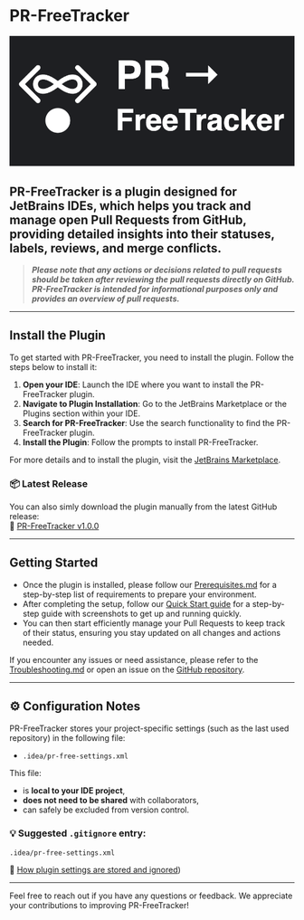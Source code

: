 # PR-FreeTracker

![PR-FreeTracker-icon](images/PR-FreeTracker-iconbig.png)

## PR-FreeTracker is a plugin designed for JetBrains IDEs, which helps you track and manage open Pull Requests from GitHub, providing detailed insights into their statuses, labels, reviews, and merge conflicts.

> **_Please note that any actions or decisions related to pull requests should be taken after reviewing the pull requests directly on GitHub._**
> **_PR-FreeTracker is intended for informational purposes only and provides an overview of pull requests._**

--- 

## Install the Plugin
To get started with PR-FreeTracker, you need to install the plugin. Follow the steps below to install it:

1. **Open your IDE**: Launch the IDE where you want to install the PR-FreeTracker plugin.
2. **Navigate to Plugin Installation**: Go to the JetBrains Marketplace or the Plugins section within your IDE.
3. **Search for PR-FreeTracker**: Use the search functionality to find the PR-FreeTracker plugin.
4. **Install the Plugin**: Follow the prompts to install PR-FreeTracker.

For more details and to install the plugin, visit the [JetBrains Marketplace](https://plugins.jetbrains.com/).


### 📦 Latest Release

You can also simly download the plugin manually from the latest GitHub release:  
🔗 [PR-FreeTracker v1.0.0](https://github.com/itRunFenix/PR-FreeTracker-plugin/releases/tag/v1.0.0)

---

## Getting Started

- Once the plugin is installed, please follow our [Prerequisites.md](https://github.com/itRunFenix/PR-FreeTracker-plugin/blob/master/Prerequisites.md) for a step-by-step list of requirements to prepare your environment. 
- After completing the setup, follow our [Quick Start guide](https://github.com/itRunFenix/PR-FreeTracker-plugin/blob/master/QuickStart.md) for a step-by-step guide with screenshots to get up and running quickly. 
- You can then start efficiently manage your Pull Requests to keep track of their status, ensuring you stay updated on all changes and actions needed.

If you encounter any issues or need assistance, please refer to the [Troubleshooting.md](https://github.com/itRunFenix/PR-FreeTracker-plugin/blob/master/Troubleshooting.md) or open an issue on the [GitHub repository](https://github.com/itRunFenix/PR-FreeTracker-plugin/issues).

---

## ⚙️ Configuration Notes

PR-FreeTracker stores your project-specific settings (such as the last used repository) in the following file:

- `.idea/pr-free-settings.xml`

This file:
- is **local to your IDE project**,
- **does not need to be shared** with collaborators,
- can safely be excluded from version control.

### 💡 Suggested `.gitignore` entry:
```gitignore
.idea/pr-free-settings.xml
```

📖 [How plugin settings are stored and ignored](https://github.com/itRunFenix/PR-FreeTracker-plugin/blob/master/Configuration.md))

---

Feel free to reach out if you have any questions or feedback. We appreciate your contributions to improving PR-FreeTracker!
